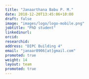 ```yaml
---
title: "Janaarthana Babu P. M."
date: 2018-12-20T13:45:06+10:00
draft: false
image: "images/logo/logo-mobile.png"
jobtitle: "PhD student"
linkedinurl: 
orcid:
researchid:
address: "DIPC Building 4"
email: "janaar0906[at]gmail.com"
promoted: true
weight: 14
layout: team
promoted: true
---
```



